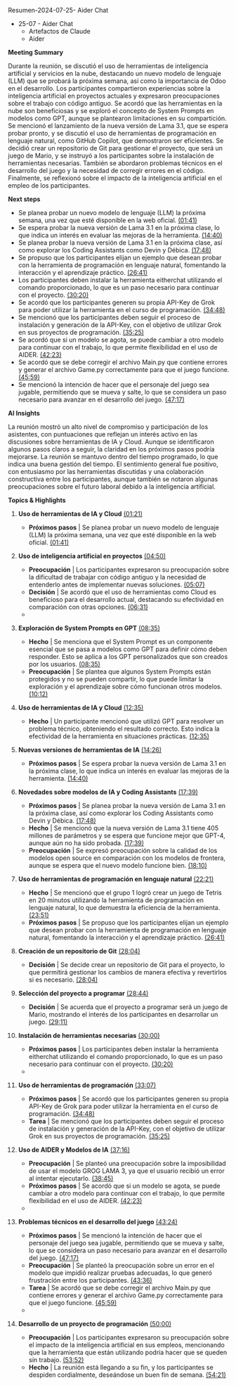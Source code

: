 Resumen-2024-07-25- Aider Chat

* 25-07 \- Aider Chat  
  * Artefactos de Claude  
  * Aider

**Meeting Summary**

Durante la reunión, se discutió el uso de herramientas de inteligencia artificial y servicios en la nube, destacando un nuevo modelo de lenguaje (LLM) que se probará la próxima semana, así como la importancia de Odoo en el desarrollo. Los participantes compartieron experiencias sobre la inteligencia artificial en proyectos actuales y expresaron preocupaciones sobre el trabajo con código antiguo. Se acordó que las herramientas en la nube son beneficiosas y se exploró el concepto de System Prompts en modelos como GPT, aunque se plantearon limitaciones en su compartición. Se mencionó el lanzamiento de la nueva versión de Lama 3.1, que se espera probar pronto, y se discutió el uso de herramientas de programación en lenguaje natural, como GitHub Copilot, que demostraron ser eficientes. Se decidió crear un repositorio de Git para gestionar el proyecto, que será un juego de Mario, y se instruyó a los participantes sobre la instalación de herramientas necesarias. También se abordaron problemas técnicos en el desarrollo del juego y la necesidad de corregir errores en el código. Finalmente, se reflexionó sobre el impacto de la inteligencia artificial en el empleo de los participantes.

**Next steps**

* Se planea probar un nuevo modelo de lenguaje (LLM) la próxima semana, una vez que esté disponible en la web oficial. [(01:41)](https://app.meetgeek.ai/meeting/8566a851-1a0c-4541-9e08-70f42b6e3805#highlight-xdcq1ZIBnPbWvUQG3jXE)  
* Se espera probar la nueva versión de Lama 3.1 en la próxima clase, lo que indica un interés en evaluar las mejoras de la herramienta. [(14:40)](https://app.meetgeek.ai/meeting/8566a851-1a0c-4541-9e08-70f42b6e3805#highlight-y9cq1ZIBnPbWvUQG3jXE)  
* Se planea probar la nueva versión de Lama 3.1 en la próxima clase, así como explorar los Coding Assistants como Devin y Débica. [(17:48)](https://app.meetgeek.ai/meeting/8566a851-1a0c-4541-9e08-70f42b6e3805#highlight-ztcq1ZIBnPbWvUQG3jXE)  
* Se propuso que los participantes elijan un ejemplo que desean probar con la herramienta de programación en lenguaje natural, fomentando la interacción y el aprendizaje práctico. [(26:41)](https://app.meetgeek.ai/meeting/8566a851-1a0c-4541-9e08-70f42b6e3805#highlight-0Ncq1ZIBnPbWvUQG3jXE)  
* Los participantes deben instalar la herramienta eitherchat utilizando el comando proporcionado, lo que es un paso necesario para continuar con el proyecto. [(30:20)](https://app.meetgeek.ai/meeting/8566a851-1a0c-4541-9e08-70f42b6e3805#highlight-09cq1ZIBnPbWvUQG3jXE)  
* Se acordó que los participantes generen su propia API-Key de Grok para poder utilizar la herramienta en el curso de programación. [(34:48)](https://app.meetgeek.ai/meeting/8566a851-1a0c-4541-9e08-70f42b6e3805#highlight-1Ncq1ZIBnPbWvUQG3jXE)  
* Se mencionó que los participantes deben seguir el proceso de instalación y generación de la API-Key, con el objetivo de utilizar Grok en sus proyectos de programación. [(35:25)](https://app.meetgeek.ai/meeting/8566a851-1a0c-4541-9e08-70f42b6e3805#highlight-1dcq1ZIBnPbWvUQG3jXE)  
* Se acordó que si un modelo se agota, se puede cambiar a otro modelo para continuar con el trabajo, lo que permite flexibilidad en el uso de AIDER. [(42:23)](https://app.meetgeek.ai/meeting/8566a851-1a0c-4541-9e08-70f42b6e3805#highlight-19cq1ZIBnPbWvUQG3jXE)  
* Se acordó que se debe corregir el archivo Main.py que contiene errores y generar el archivo Game.py correctamente para que el juego funcione. [(45:59)](https://app.meetgeek.ai/meeting/8566a851-1a0c-4541-9e08-70f42b6e3805#highlight-2dcq1ZIBnPbWvUQG3jXE)  
* Se mencionó la intención de hacer que el personaje del juego sea jugable, permitiendo que se mueva y salte, lo que se considera un paso necesario para avanzar en el desarrollo del juego. [(47:17)](https://app.meetgeek.ai/meeting/8566a851-1a0c-4541-9e08-70f42b6e3805#highlight-2tcq1ZIBnPbWvUQG3jXE)

**AI Insights**

La reunión mostró un alto nivel de compromiso y participación de los asistentes, con puntuaciones que reflejan un interés activo en las discusiones sobre herramientas de IA y Cloud. Aunque se identificaron algunos pasos claros a seguir, la claridad en los próximos pasos podría mejorarse. La reunión se mantuvo dentro del tiempo programado, lo que indica una buena gestión del tiempo. El sentimiento general fue positivo, con entusiasmo por las herramientas discutidas y una colaboración constructiva entre los participantes, aunque también se notaron algunas preocupaciones sobre el futuro laboral debido a la inteligencia artificial.

**Topics & Highlights**

1. **Uso de herramientas de IA y Cloud** [(01:21)](https://app.meetgeek.ai/meeting/8566a851-1a0c-4541-9e08-70f42b6e3805#sentence-Ytcq1ZIBnPbWvUQGojCd)

   * **Próximos pasos** | Se planea probar un nuevo modelo de lenguaje (LLM) la próxima semana, una vez que esté disponible en la web oficial. [(01:41)](https://app.meetgeek.ai/meeting/8566a851-1a0c-4541-9e08-70f42b6e3805#highlight-xdcq1ZIBnPbWvUQG3jXE)  
2. **Uso de inteligencia artificial en proyectos** [(04:50)](https://app.meetgeek.ai/meeting/8566a851-1a0c-4541-9e08-70f42b6e3805#sentence-g9cq1ZIBnPbWvUQGojCd)

   * **Preocupación** | Los participantes expresaron su preocupación sobre la dificultad de trabajar con código antiguo y la necesidad de entenderlo antes de implementar nuevas soluciones. [(05:07)](https://app.meetgeek.ai/meeting/8566a851-1a0c-4541-9e08-70f42b6e3805#highlight-xtcq1ZIBnPbWvUQG3jXE)  
   * **Decisión** | Se acordó que el uso de herramientas como Cloud es beneficioso para el desarrollo actual, destacando su efectividad en comparación con otras opciones. [(06:31)](https://app.meetgeek.ai/meeting/8566a851-1a0c-4541-9e08-70f42b6e3805#highlight-x9cq1ZIBnPbWvUQG3jXE)  
   *   
3. **Exploración de System Prompts en GPT** [(08:35)](https://app.meetgeek.ai/meeting/8566a851-1a0c-4541-9e08-70f42b6e3805#sentence-sdcq1ZIBnPbWvUQGojCd)

   * **Hecho** | Se menciona que el System Prompt es un componente esencial que se pasa a modelos como GPT para definir cómo deben responder. Esto se aplica a los GPT personalizados que son creados por los usuarios. [(08:35)](https://app.meetgeek.ai/meeting/8566a851-1a0c-4541-9e08-70f42b6e3805#highlight-yNcq1ZIBnPbWvUQG3jXE)  
   * **Preocupación** | Se plantea que algunos System Prompts están protegidos y no se pueden compartir, lo que puede limitar la exploración y el aprendizaje sobre cómo funcionan otros modelos. [(10:12)](https://app.meetgeek.ai/meeting/8566a851-1a0c-4541-9e08-70f42b6e3805#highlight-ydcq1ZIBnPbWvUQG3jXE)  
4. **Uso de herramientas de IA y Cloud** [(12:35)](https://app.meetgeek.ai/meeting/8566a851-1a0c-4541-9e08-70f42b6e3805#sentence-3dcq1ZIBnPbWvUQGojCd)

   * **Hecho** | Un participante mencionó que utilizó GPT para resolver un problema técnico, obteniendo el resultado correcto. Esto indica la efectividad de la herramienta en situaciones prácticas. [(12:35)](https://app.meetgeek.ai/meeting/8566a851-1a0c-4541-9e08-70f42b6e3805#highlight-ytcq1ZIBnPbWvUQG3jXE)  
5. **Nuevas versiones de herramientas de IA** [(14:26)](https://app.meetgeek.ai/meeting/8566a851-1a0c-4541-9e08-70f42b6e3805#sentence-69cq1ZIBnPbWvUQGojCd)

   * **Próximos pasos** | Se espera probar la nueva versión de Lama 3.1 en la próxima clase, lo que indica un interés en evaluar las mejoras de la herramienta. [(14:40)](https://app.meetgeek.ai/meeting/8566a851-1a0c-4541-9e08-70f42b6e3805#highlight-y9cq1ZIBnPbWvUQG3jXE)  
6. **Novedades sobre modelos de IA y Coding Assistants** [(17:39)](https://app.meetgeek.ai/meeting/8566a851-1a0c-4541-9e08-70f42b6e3805#sentence-Etcq1ZIBnPbWvUQGojGd)

   * **Próximos pasos** | Se planea probar la nueva versión de Lama 3.1 en la próxima clase, así como explorar los Coding Assistants como Devin y Débica. [(17:48)](https://app.meetgeek.ai/meeting/8566a851-1a0c-4541-9e08-70f42b6e3805#highlight-ztcq1ZIBnPbWvUQG3jXE)  
   * **Hecho** | Se mencionó que la nueva versión de Lama 3.1 tiene 405 millones de parámetros y se espera que funcione mejor que GPT-4, aunque aún no ha sido probada. [(17:39)](https://app.meetgeek.ai/meeting/8566a851-1a0c-4541-9e08-70f42b6e3805#highlight-zNcq1ZIBnPbWvUQG3jXE)  
   * **Preocupación** | Se expresó preocupación sobre la calidad de los modelos open source en comparación con los modelos de frontera, aunque se espera que el nuevo modelo funcione bien. [(18:10)](https://app.meetgeek.ai/meeting/8566a851-1a0c-4541-9e08-70f42b6e3805#highlight-zdcq1ZIBnPbWvUQG3jXE)  
7. **Uso de herramientas de programación en lenguaje natural** [(22:21)](https://app.meetgeek.ai/meeting/8566a851-1a0c-4541-9e08-70f42b6e3805#sentence-Odcq1ZIBnPbWvUQGojGd)

   * **Hecho** | Se mencionó que el grupo 1 logró crear un juego de Tetris en 20 minutos utilizando la herramienta de programación en lenguaje natural, lo que demuestra la eficiencia de la herramienta. [(23:51)](https://app.meetgeek.ai/meeting/8566a851-1a0c-4541-9e08-70f42b6e3805#highlight-z9cq1ZIBnPbWvUQG3jXE)  
   * **Próximos pasos** | Se propuso que los participantes elijan un ejemplo que desean probar con la herramienta de programación en lenguaje natural, fomentando la interacción y el aprendizaje práctico. [(26:41)](https://app.meetgeek.ai/meeting/8566a851-1a0c-4541-9e08-70f42b6e3805#highlight-0Ncq1ZIBnPbWvUQG3jXE)  
8. **Creación de un repositorio de Git** [(28:04)](https://app.meetgeek.ai/meeting/8566a851-1a0c-4541-9e08-70f42b6e3805#sentence-adcq1ZIBnPbWvUQGojGd)

   * **Decisión** | Se decide crear un repositorio de Git para el proyecto, lo que permitirá gestionar los cambios de manera efectiva y revertirlos si es necesario. [(28:04)](https://app.meetgeek.ai/meeting/8566a851-1a0c-4541-9e08-70f42b6e3805#highlight-0dcq1ZIBnPbWvUQG3jXE)  
9. **Selección del proyecto a programar** [(28:44)](https://app.meetgeek.ai/meeting/8566a851-1a0c-4541-9e08-70f42b6e3805#sentence-cNcq1ZIBnPbWvUQGojGd)

   * **Decisión** | Se acuerda que el proyecto a programar será un juego de Mario, mostrando el interés de los participantes en desarrollar un juego. [(29:11)](https://app.meetgeek.ai/meeting/8566a851-1a0c-4541-9e08-70f42b6e3805#highlight-0tcq1ZIBnPbWvUQG3jXE)  
10. **Instalación de herramientas necesarias** [(30:00)](https://app.meetgeek.ai/meeting/8566a851-1a0c-4541-9e08-70f42b6e3805#sentence-f9cq1ZIBnPbWvUQGojGd)

    * **Próximos pasos** | Los participantes deben instalar la herramienta eitherchat utilizando el comando proporcionado, lo que es un paso necesario para continuar con el proyecto. [(30:20)](https://app.meetgeek.ai/meeting/8566a851-1a0c-4541-9e08-70f42b6e3805#highlight-09cq1ZIBnPbWvUQG3jXE)  
    *   
11. **Uso de herramientas de programación** [(33:07)](https://app.meetgeek.ai/meeting/8566a851-1a0c-4541-9e08-70f42b6e3805#sentence-ndcq1ZIBnPbWvUQGojGd)

    * **Próximos pasos** | Se acordó que los participantes generen su propia API-Key de Grok para poder utilizar la herramienta en el curso de programación. [(34:48)](https://app.meetgeek.ai/meeting/8566a851-1a0c-4541-9e08-70f42b6e3805#highlight-1Ncq1ZIBnPbWvUQG3jXE)  
    * **Tarea** | Se mencionó que los participantes deben seguir el proceso de instalación y generación de la API-Key, con el objetivo de utilizar Grok en sus proyectos de programación. [(35:25)](https://app.meetgeek.ai/meeting/8566a851-1a0c-4541-9e08-70f42b6e3805#highlight-1dcq1ZIBnPbWvUQG3jXE)  
12. **Uso de AIDER y Modelos de IA** [(37:16)](https://app.meetgeek.ai/meeting/8566a851-1a0c-4541-9e08-70f42b6e3805#sentence-ztcq1ZIBnPbWvUQGojGe)

    * **Preocupación** | Se planteó una preocupación sobre la imposibilidad de usar el modelo GROG LAMA 3, ya que el usuario recibió un error al intentar ejecutarlo. [(38:45)](https://app.meetgeek.ai/meeting/8566a851-1a0c-4541-9e08-70f42b6e3805#highlight-1tcq1ZIBnPbWvUQG3jXE)  
    * **Próximos pasos** | Se acordó que si un modelo se agota, se puede cambiar a otro modelo para continuar con el trabajo, lo que permite flexibilidad en el uso de AIDER. [(42:23)](https://app.meetgeek.ai/meeting/8566a851-1a0c-4541-9e08-70f42b6e3805#highlight-19cq1ZIBnPbWvUQG3jXE)  
    *   
13. **Problemas técnicos en el desarrollo del juego** [(43:24)](https://app.meetgeek.ai/meeting/8566a851-1a0c-4541-9e08-70f42b6e3805#sentence-_9cq1ZIBnPbWvUQGojGe)

    * **Próximos pasos** | Se mencionó la intención de hacer que el personaje del juego sea jugable, permitiendo que se mueva y salte, lo que se considera un paso necesario para avanzar en el desarrollo del juego. [(47:17)](https://app.meetgeek.ai/meeting/8566a851-1a0c-4541-9e08-70f42b6e3805#highlight-2tcq1ZIBnPbWvUQG3jXE)  
    * **Preocupación** | Se planteó la preocupación sobre un error en el modelo que impidió realizar pruebas adecuadas, lo que generó frustración entre los participantes. [(43:36)](https://app.meetgeek.ai/meeting/8566a851-1a0c-4541-9e08-70f42b6e3805#highlight-2Ncq1ZIBnPbWvUQG3jXE)  
    * **Tarea** | Se acordó que se debe corregir el archivo Main.py que contiene errores y generar el archivo Game.py correctamente para que el juego funcione. [(45:59)](https://app.meetgeek.ai/meeting/8566a851-1a0c-4541-9e08-70f42b6e3805#highlight-2dcq1ZIBnPbWvUQG3jXE)  
    *   
14. **Desarrollo de un proyecto de programación** [(50:00)](https://app.meetgeek.ai/meeting/8566a851-1a0c-4541-9e08-70f42b6e3805#sentence-Ntcq1ZIBnPbWvUQGojKe)

    * **Preocupación** | Los participantes expresaron su preocupación sobre el impacto de la inteligencia artificial en sus empleos, mencionando que la herramienta que están utilizando podría hacer que se queden sin trabajo. [(53:52)](https://app.meetgeek.ai/meeting/8566a851-1a0c-4541-9e08-70f42b6e3805#highlight-29cq1ZIBnPbWvUQG3jXE)  
    * **Hecho** | La reunión está llegando a su fin, y los participantes se despiden cordialmente, deseándose un buen fin de semana. [(54:21)](https://app.meetgeek.ai/meeting/8566a851-1a0c-4541-9e08-70f42b6e3805#highlight-3Ncq1ZIBnPbWvUQG3jXE)

